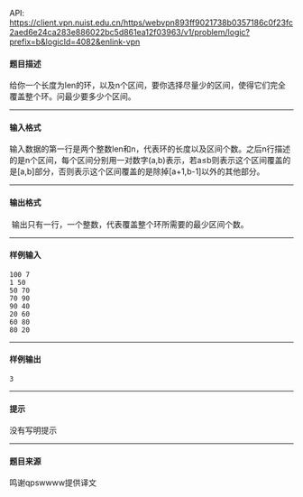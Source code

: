API: https://client.vpn.nuist.edu.cn/https/webvpn893ff9021738b0357186c0f23fc2aed6e24ca283e886022bc5d861ea12f03963/v1/problem/logic?prefix=b&logicId=4082&enlink-vpn

#### 题目描述

给你一个长度为len的环，以及n个区间，要你选择尽量少的区间，使得它们完全覆盖整个环。问最少要多少个区间。

---

#### 输入格式

输入数据的第一行是两个整数len和n，代表环的长度以及区间个数。之后n行描述的是n个区间，每个区间分别用一对数字(a,b)表示，若a≤b则表示这个区间覆盖的是\[a,b\]部分，否则表示这个区间覆盖的是除掉\[a+1,b-1\]以外的其他部分。

---

#### 输出格式

 输出只有一行，一个整数，代表覆盖整个环所需要的最少区间个数。

---

#### 样例输入
```
100 7
1 50
50 70
70 90
90 40
20 60
60 80
80 20

```

---

#### 样例输出
```
3
```

---

#### 提示

没有写明提示

---

#### 题目来源

鸣谢qpswwww提供译文